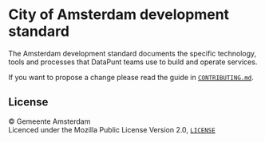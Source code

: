 # City of Amsterdam development standard

The Amsterdam development standard documents the specific technology, tools and processes that DataPunt teams use to build and operate services.

If you want to propose a change please read the guide in [`CONTRIBUTING.md`](CONTRIBUTING.md).

## License

© Gemeente Amsterdam  
Licenced under the Mozilla Public License Version 2.0, [`LICENSE`](LICENSE)
